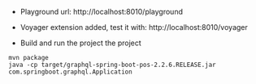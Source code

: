 
* Playground url: http://localhost:8010/playground

* Voyager extension added, test it with: http://localhost:8010/voyager

* Build and run the project the project
```
mvn package
java -cp target/graphql-spring-boot-pos-2.2.6.RELEASE.jar com.springboot.graphql.Application
```

